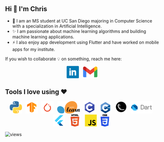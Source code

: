 ## Hi 👋 I'm Chris

- 📖 I am an MS student at UC San Diego majoring in Computer Science with a specialization in Artificial Intelligence. 
- ✨ I am passionate about machine learning algorithms and building machine learning applications. 
- ⚡ I also enjoy app development using Flutter and have worked on mobile apps for my institute. 

If you wish to collaborate 💡 on something, reach me here:

<p align='center'>
<a href="http://linkedin.com/in/chrisfrancis09"><img height="40" src="icons/linkedin.png"></a>&nbsp;&nbsp;
<a href="mailto:chris.francis@iitgn.ac.in"><img height="40" src="icons/gmail.png"></a>
</p>

## Tools I love using ❤️ 

<p align="center"> 
<a href=""><img height="40" src="icons/python.png"></a>&nbsp;&nbsp;
<a href=""><img height="40" src="icons/tf.png"></a>&nbsp;&nbsp;
<a href=""><img height="40" src="icons/pytorch.png"></a>&nbsp;&nbsp;
<a href=""><img height="40" src="icons/sklearn.png"></a>&nbsp;&nbsp;
<a href=""><img height="40" src="icons/c.png"></a>&nbsp;&nbsp;
<a href=""><img height="40" src="icons/c++.png"></a>&nbsp;&nbsp;
<a href=""><img height="40" src="icons/flask.png"></a>&nbsp;&nbsp;
<a href=""><img height="40" src="icons/dart.png"></a>&nbsp;&nbsp;
<a href=""><img height="40" src="icons/flutter.png"></a>&nbsp;&nbsp;
<a href=""><img height="40" src="icons/html.png"></a>&nbsp;&nbsp;
<a href=""><img height="40" src="icons/js.png"></a>&nbsp;&nbsp;
<a href=""><img height="40" src="icons/css.png"></a>&nbsp;&nbsp;
</p>



![views](https://komarev.com/ghpvc/?username=frank-chris&color=4F94EF&style=flat-square)
